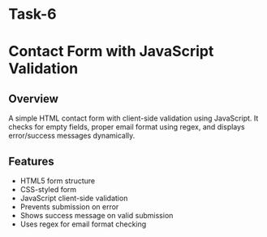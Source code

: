 # Task-6
# Contact Form with JavaScript Validation

## Overview
A simple HTML contact form with client-side validation using JavaScript. It checks for empty fields, proper email format using regex, and displays error/success messages dynamically.

## Features
- HTML5 form structure
- CSS-styled form
- JavaScript client-side validation
- Prevents submission on error
- Shows success message on valid submission
- Uses regex for email format checking

